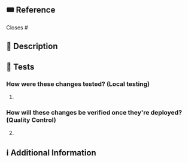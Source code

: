 <!-- 
So,... you're finally pull requesting....

Please make sure the PR is limited to one type (docs, feature, bugfix, etc.) and keep it as small as possible.
You can open multiple prs instead of opening a huge one.
-->

## :tickets: Reference
<!-- If this PR closes a github issue, please mention the issue number below.
If not, please link the respective JIRA/Trello ticket associated.
-->
Closes #<!-- Issue # here -->

## 📑 Description
<!-- Add a thorough description of the PR -->

<!-- Optionally, you can add a list of changes and if they have been completed or not by using the markdown to-do list syntax
- [ ] Not Completed
- [x] Completed
-->

## :microscope: Tests
<!-- Answer the following 2 questions: -->
### How were these changes tested? (Local testing)
1.
### How will these changes be verified once they're deployed? (Quality Control)
2.

## ℹ Additional Information
<!-- Any additional information like screenshots (if applicable, like UI changes), breaking changes, dependencies added, comparisons between new and old behavior, etc. -->
